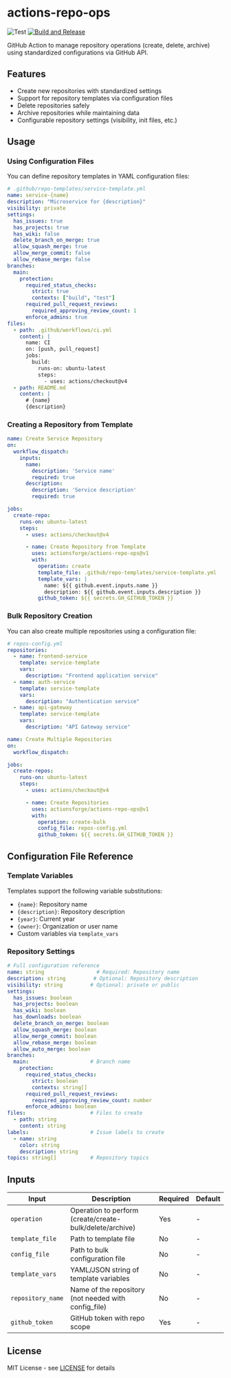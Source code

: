 # actions-repo-ops

![Test](https://github.com/actionsforge/actions-repo-ops/actions/workflows/test.yml/badge.svg)
[![Build and Release](https://github.com/actionsforge/actions-repo-ops/actions/workflows/build-and-release.yml/badge.svg)](https://github.com/actionsforge/actions-repo-ops/actions/workflows/build-and-release.yml)

GitHub Action to manage repository operations (create, delete, archive) using standardized configurations via GitHub API.

## Features

- Create new repositories with standardized settings
- Support for repository templates via configuration files
- Delete repositories safely
- Archive repositories while maintaining data
- Configurable repository settings (visibility, init files, etc.)

## Usage

### Using Configuration Files

You can define repository templates in YAML configuration files:

```yaml
# .github/repo-templates/service-template.yml
name: service-{name}
description: "Microservice for {description}"
visibility: private
settings:
  has_issues: true
  has_projects: true
  has_wiki: false
  delete_branch_on_merge: true
  allow_squash_merge: true
  allow_merge_commit: false
  allow_rebase_merge: false
branches:
  main:
    protection:
      required_status_checks:
        strict: true
        contexts: ["build", "test"]
      required_pull_request_reviews:
        required_approving_review_count: 1
      enforce_admins: true
files:
  - path: .github/workflows/ci.yml
    content: |
      name: CI
      on: [push, pull_request]
      jobs:
        build:
          runs-on: ubuntu-latest
          steps:
            - uses: actions/checkout@v4
  - path: README.md
    content: |
      # {name}
      {description}
```

### Creating a Repository from Template

```yaml
name: Create Service Repository
on:
  workflow_dispatch:
    inputs:
      name:
        description: 'Service name'
        required: true
      description:
        description: 'Service description'
        required: true

jobs:
  create-repo:
    runs-on: ubuntu-latest
    steps:
      - uses: actions/checkout@v4

      - name: Create Repository from Template
        uses: actionsforge/actions-repo-ops@v1
        with:
          operation: create
          template_file: .github/repo-templates/service-template.yml
          template_vars: |
            name: ${{ github.event.inputs.name }}
            description: ${{ github.event.inputs.description }}
          github_token: ${{ secrets.GH_GITHUB_TOKEN }}
```

### Bulk Repository Creation

You can also create multiple repositories using a configuration file:

```yaml
# repos-config.yml
repositories:
  - name: frontend-service
    template: service-template
    vars:
      description: "Frontend application service"
  - name: auth-service
    template: service-template
    vars:
      description: "Authentication service"
  - name: api-gateway
    template: service-template
    vars:
      description: "API Gateway service"
```

```yaml
name: Create Multiple Repositories
on:
  workflow_dispatch:

jobs:
  create-repos:
    runs-on: ubuntu-latest
    steps:
      - uses: actions/checkout@v4

      - name: Create Repositories
        uses: actionsforge/actions-repo-ops@v1
        with:
          operation: create-bulk
          config_file: repos-config.yml
          github_token: ${{ secrets.GH_GITHUB_TOKEN }}
```

## Configuration File Reference

### Template Variables

Templates support the following variable substitutions:

- `{name}`: Repository name
- `{description}`: Repository description
- `{year}`: Current year
- `{owner}`: Organization or user name
- Custom variables via `template_vars`

### Repository Settings

```yaml
# Full configuration reference
name: string                 # Required: Repository name
description: string         # Optional: Repository description
visibility: string         # Optional: private or public
settings:
  has_issues: boolean
  has_projects: boolean
  has_wiki: boolean
  has_downloads: boolean
  delete_branch_on_merge: boolean
  allow_squash_merge: boolean
  allow_merge_commit: boolean
  allow_rebase_merge: boolean
  allow_auto_merge: boolean
branches:
  main:                    # Branch name
    protection:
      required_status_checks:
        strict: boolean
        contexts: string[]
      required_pull_request_reviews:
        required_approving_review_count: number
      enforce_admins: boolean
files:                     # Files to create
  - path: string
    content: string
labels:                    # Issue labels to create
  - name: string
    color: string
    description: string
topics: string[]           # Repository topics
```

## Inputs

| Input | Description | Required | Default |
|-------|-------------|----------|---------|
| `operation` | Operation to perform (create/create-bulk/delete/archive) | Yes | - |
| `template_file` | Path to template file | No | - |
| `config_file` | Path to bulk configuration file | No | - |
| `template_vars` | YAML/JSON string of template variables | No | - |
| `repository_name` | Name of the repository (not needed with config_file) | No | - |
| `github_token` | GitHub token with repo scope | Yes | - |

## License

MIT License - see [LICENSE](LICENSE) for details
